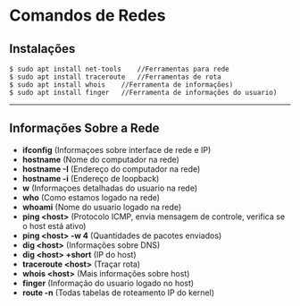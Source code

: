 # Comandos de Redes

## Instalações

```
$ sudo apt install net-tools	//Ferramentas para rede
$ sudo apt install traceroute	//Ferramentas de rota
$ sudo apt install whois	//Ferramenta de informações)
$ sudo apt install finger	//Ferramenta de informações do usuario)
```

---
## Informações Sobre a Rede

- **ifconfig** (Informaçoes sobre interface de rede e IP)
- **hostname** (Nome do computador na rede)
- **hostname -I** (Endereço do computador na rede)
- **hostname -i** (Endereço de loopback)
- **w** (Informaçoes detalhadas do usuario na rede)
- **who** (Como estamos logado na rede)
- **whoami** (Nome do usuario logado na rede)
- **ping \<host>** (Protocolo ICMP, envia mensagem de controle, verifica se o host está ativo)
- **ping \<host> -w 4** (Quantidades de pacotes enviados)
- **dig \<host>** (Informações sobre DNS)
- **dig \<host> +short** (IP do host)
- **traceroute \<host>** (Traçar rota)
- **whois \<host>** (Mais informações sobre host)
- **finger** (Informação do usuario logado no host)
- **route -n** (Todas tabelas de roteamento IP do kernel)